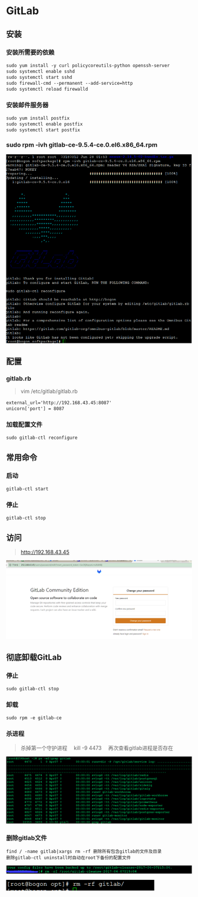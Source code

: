 # GitLab

## 安装

### 安装所需要的依赖

```shell
sudo yum install -y curl policycoreutils-python openssh-server
sudo systemctl enable sshd
sudo systemctl start sshd
sudo firewall-cmd --permanent --add-service=http
sudo systemctl reload firewalld
```

### 安装邮件服务器

```shell
sudo yum install postfix
sudo systemctl enable postfix
sudo systemctl start postfix
```


### sudo rpm -ivh gitlab-ce-9.5.4-ce.0.el6.x86_64.rpm

![image.png](./assets/image.png)


## 配置

### gitlab.rb

> vim /etc/gitlab/gitlab.rb

```shell
external_url='http://192.168.43.45:8087'
unicorn['port'] = 8087
```

### 加载配置文件

```shell
sudo gitlab-ctl reconfigure
```

## 常用命令

### 启动

```shell
gitlab-ctl start
```

### 停止

```shell
gitlab-ctl stop
```


## 访问

> http://192.168.43.45

![image.png](./assets/1678757498059-image.png)


## 彻底卸载GitLab

### 停止

```shell
sudo gitlab-ctl stop
```

### 卸载

```shell
sudo rpm -e gitlab-ce
```

### 杀进程

> 杀掉第一个守护进程
> 　kill -9 4473
> 　再次查看gitlab进程是否存在

![image.png](./assets/1678757627780-image.png)


### 删除gitlab文件

```shell
find / -name gitlab|xargs rm -rf 删除所有包含gitlab的文件及目录
删除gitlab-ctl uninstall时自动在root下备份的配置文件
```

![image.png](./assets/1678757673213-image.png)


![image.png](./assets/1678757677754-image.png)
